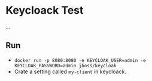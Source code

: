 # Keycloack Test

...

## Run

- `docker run -p 8080:8080 -e KEYCLOAK_USER=admin -e KEYCLOAK_PASSWORD=admin jboss/keycloak`
- Crate a setting called `my-client` in keycloack.